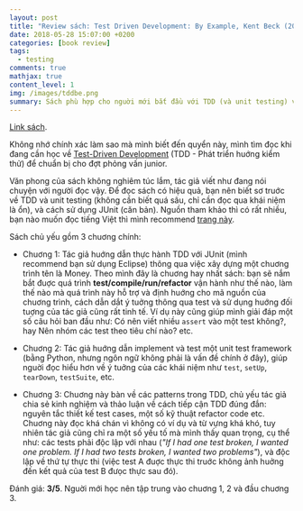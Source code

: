 ```yaml
---
layout: post
title: "Review sách: Test Driven Development: By Example, Kent Beck (2002)"
date: 2018-05-28 15:07:00 +0200
categories: [book review]
tags:
  - testing
comments: true
mathjax: true
content_level: 1
img: /images/tddbe.png
summary: Sách phù hợp cho nguời mới bắt đầu với TDD (và unit testing) và muốn biết cách áp dụng cụ thể của nó.
---
```


[Link sách](https://www.amazon.com/Test-Driven-Development-Kent-Beck/dp/0321146530).

Không nhớ chính xác làm sao mà mình biết đến quyển này, mình tìm đọc khi đang cần học về [Test-Driven Development](https://en.wikipedia.org/wiki/Test-driven_development) (TDD - Phát triển huớng kiểm thử) để chuẩn bị cho đợt phỏng vấn junior. 

Văn phong của sách không nghiêm túc lắm, tác giả viết như đang nói chuyện với người đọc vậy. Để đọc sách có hiệu quả, bạn nên biết sơ truớc về TDD và unit testing (không cần biết quá sâu, chỉ cần đọc qua khái niệm là ổn), và cách sử dụng JUnit (căn bản). Nguồn tham khảo thì có rất nhiều, bạn nào muốn đọc tiếng Việt thì mình recommend [trang này](https://stackjava.com/junit).

Sách chủ yếu gồm 3 chuơng chính:

- Chuơng 1: Tác giả huớng dẫn thực hành TDD với JUnit (mình recommend bạn sử dụng Eclipse) thông qua việc xây dựng một chuơng trình tên là Money. Theo mình đây là chuơng hay nhất sách: bạn sẽ nắm bắt đuợc quá trình **test/compile/run/refactor** vận hành như thế nào, làm thế nào mà quá trình này hỗ trợ và định huớng cho mã nguồn của chuơng trình, cách dẫn dắt ý tuởng thông qua test và sử dụng huớng đối tuợng của tác giả cũng rất tinh tế. Ví dụ này cũng giúp mình giải đáp một số câu hỏi ban đầu như: Có nên viết nhiều `assert` vào một test không?, hay Nên nhóm các test theo tiêu chí nào? etc.

- Chuơng 2: Tác giả huớng dẫn implement và test một unit test framework (bằng Python, nhưng ngôn ngữ không phải là vấn đề chính ở đây), giúp nguời đọc hiểu hơn về ý tuởng của các khái niệm như `test`, `setUp`, `tearDown`, `testSuite`, etc.

- Chuơng 3: Chuơng này bàn về các patterns trong TDD, chủ yếu tác giả chia sẻ kinh nghiệm và thảo luận về cách tiếp cận TDD đúng đắn: nguyên tắc thiết kế test cases, một số kỹ thuật refactor code etc. Chuơng này đọc khá chán vì không có ví dụ và từ vựng khá khó, tuy nhiên tác giả cũng chỉ ra một số yếu tố mà mình thấy quan trọng, cụ thể như: các tests phải độc lập với nhau (_"If I had one test broken, I wanted one problem. If I had two tests broken, I wanted two problems"_), và độc lập về thứ tự thực thi (việc test A đuợc thực thi truớc không ảnh huởng đến kết quả của test B đưọc thực sau đó).

Đánh giá: **3/5**.  Nguời mới học nên tập trung vào chuơng 1, 2 và đầu chuơng 3.
